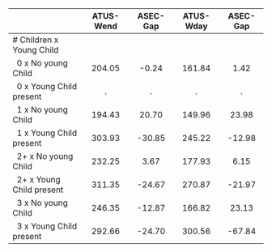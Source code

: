 
|                      |    ATUS-Wend |     ASEC-Gap |    ATUS-Wday |     ASEC-Gap |
| -------------------- | :----------: | :----------: | :----------: | :----------: |
| # Children x Young Child |              |              |              |              |
| &nbsp;&nbsp;0 x No young Child |       204.05 |        -0.24 |       161.84 |         1.42 |
| &nbsp;&nbsp;0 x Young Child present |            . |            . |            . |            . |
| &nbsp;&nbsp;1 x No young Child |       194.43 |        20.70 |       149.96 |        23.98 |
| &nbsp;&nbsp;1 x Young Child present |       303.93 |       -30.85 |       245.22 |       -12.98 |
| &nbsp;&nbsp;2+ x No young Child |       232.25 |         3.67 |       177.93 |         6.15 |
| &nbsp;&nbsp;2+ x Young Child present |       311.35 |       -24.67 |       270.87 |       -21.97 |
| &nbsp;&nbsp;3 x No young Child |       246.35 |       -12.87 |       166.82 |        23.13 |
| &nbsp;&nbsp;3 x Young Child present |       292.66 |       -24.70 |       300.56 |       -67.84 |


